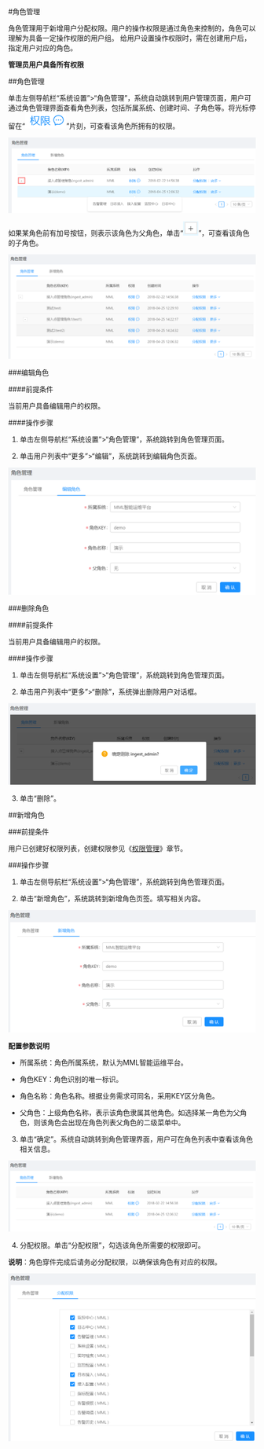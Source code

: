 #角色管理

角色管理用于新增用户分配权限。用户的操作权限是通过角色来控制的，角色可以理解为具备一定操作权限的用户组。 给用户设置操作权限时，需在创建用户后，指定用户对应的角色。

**管理员用户具备所有权限**

##角色管理

单击左侧导航栏“系统设置”>“角色管理”，系统自动跳转到用户管理页面，用户可通过角色管理界面查看角色列表，包括所属系统、创建时间、子角色等。将光标停留在“![](/user_guide/fig/6_14.png)”片刻，可查看该角色所拥有的权限。

![](/user_guide/fig/6_10.png)

如果某角色前有加号按钮，则表示该角色为父角色，单击“![](/user_guide/fig/6_12.png)”，可查看该角色的子角色。

![](/user_guide/fig/6_13.png)
   
###编辑角色

####前提条件

当前用户具备编辑用户的权限。

####操作步骤

1. 单击左侧导航栏“系统设置”>“角色管理”，系统跳转到角色管理页面。

2. 单击用户列表中“更多”>“编辑”，系统跳转到编辑角色页面。

![](/user_guide/fig/6_11.png)

###删除角色

####前提条件

当前用户具备编辑用户的权限。

####操作步骤

1. 单击左侧导航栏“系统设置”>“角色管理”，系统跳转到角色管理页面。

2. 单击用户列表中“更多”>“删除”，系统弹出删除用户对话框。

  ![](/user_guide/fig/6_16.png)
  
3. 单击“删除”。

##新增角色

###前提条件

用户已创建好权限列表，创建权限参见《[权限管理](/user_guide/system_settings/authority.md)》章节。

###操作步骤

1. 单击左侧导航栏“系统设置”>“角色管理”，系统跳转到角色管理页面。

2. 单击“新增角色”，系统跳转到新增角色页签。填写相关内容。

  ![](/user_guide/fig/6_07.png)
  
  **配置参数说明**
    
  * 所属系统：角色所属系统，默认为MML智能运维平台。
  
  * 角色KEY：角色识别的唯一标识。
  
  * 角色名称：角色名称。根据业务需求可同名，采用KEY区分角色。
  
  * 父角色：上级角色名称，表示该角色隶属其他角色。如选择某一角色为父角色，则该角色会出现在角色列表父角色的二级菜单中。
  
3. 单击“确定”。系统自动跳转到角色管理界面，用户可在角色列表中查看该角色相关信息。

  ![](/user_guide/fig/6_08.png)

4. 分配权限。单击“分配权限”，勾选该角色所需要的权限即可。

  **说明**：角色穿件完成后请务必分配权限，以确保该角色有对应的权限。
  
  ![](/user_guide/fig/6_09.png)
